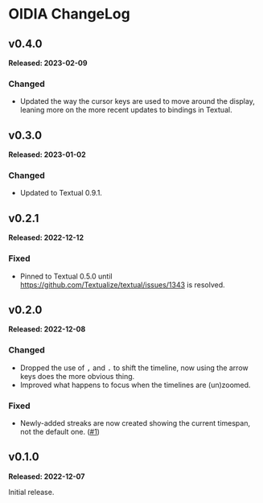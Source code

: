 # OIDIA ChangeLog

## v0.4.0

**Released: 2023-02-09**

### Changed

- Updated the way the cursor keys are used to move around the display,
  leaning more on the more recent updates to bindings in Textual.

## v0.3.0

**Released: 2023-01-02**

### Changed

- Updated to Textual 0.9.1.

## v0.2.1

**Released: 2022-12-12**

### Fixed

- Pinned to Textual 0.5.0 until
  https://github.com/Textualize/textual/issues/1343 is resolved.

## v0.2.0

**Released: 2022-12-08**

### Changed

- Dropped the use of <kbd>,</kbd> and <kbd>.</kbd> to shift the timeline,
  now using the arrow keys does the more obvious thing.
- Improved what happens to focus when the timelines are (un)zoomed.

### Fixed

- Newly-added streaks are now created showing the current timespan, not the
  default one. ([#1](https://github.com/davep/oidia/issues/1))

## v0.1.0

**Released: 2022-12-07**

Initial release.

[//]: # (ChangeLog.md ends here)
